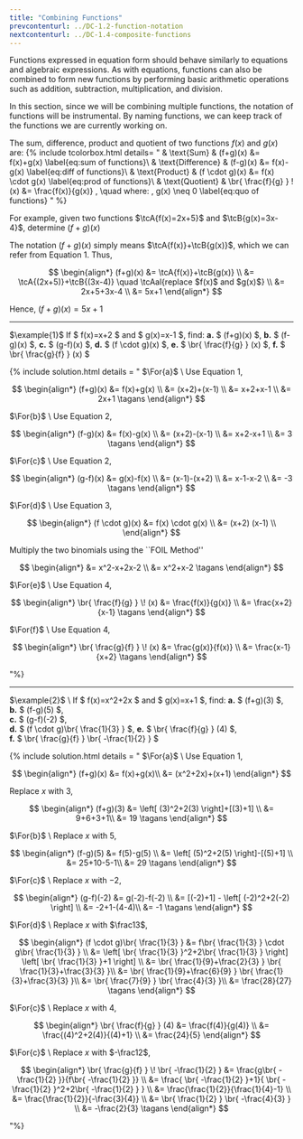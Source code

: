 ```yaml
---
title: "Combining Functions"
prevcontenturl: ../DC-1.2-function-notation
nextcontenturl: ../DC-1.4-composite-functions
---
```



Functions expressed in equation form should behave similarly to equations and algebraic expressions. As with equations, functions can also be combined to form new functions by performing basic arithmetic operations such as addition, subtraction, multiplication, and division.

In this section, since we will be combining multiple functions, the notation of functions will be instrumental. By naming functions, we can keep track of the functions we are currently working on.


The sum, difference, product and quotient of two functions $f(x)$ and $g(x)$ are:
{% include tcolorbox.html 
    details= "
    & \text{Sum} 		& 	(f+g)(x) &= f(x)+g(x) 
		\label{eq:sum of functions}\\
	& \text{Difference} 	& 	(f-g)(x) &= f(x)-g(x) 
		\label{eq:diff of functions}\\
	& \text{Product}		& 	(f \cdot g)(x) &= f(x) \cdot g(x) 
		\label{eq:prod of functions}\\
	& \text{Quotient} 	& 	\br{ \frac{f}{g} } \! (x) &=  \frac{f(x)}{g(x)} , \quad where: \, g(x) \neq 0 
		\label{eq:quo of functions}
        "
%} 

	


For example, given two functions $\tcA{f(x)=2x+5}$ and $\tcB{g(x)=3x-4}$, determine $(f+g)(x)$

The notation $(f+g)(x)$ simply means $\tcA{f(x)}+\tcB{g(x)}$, which we can refer from Equation 1. Thus,

$$
\begin{align*}
	(f+g)(x) &= \tcA{f(x)}+\tcB{g(x)} \\
	&= \tcA{(2x+5)}+\tcB{(3x-4)} \quad \tcAal{replace $f(x)$ and $g(x)$} \\
	&= 2x+5+3x-4 \\
	&= 5x+1
\end{align*}
$$

Hence, $(f+g)(x) = 5x+1$





---

$\example{1}$
If $ f(x)=x+2 $ and $ g(x)=x-1 $, find:
**a.** $ (f+g)(x) $, 
**b.** $ (f-g)(x) $,
**c.** $ (g-f)(x) $,
**d.** $ (f \cdot g)(x) $,
**e.** $ \br{ \frac{f}{g} } (x) $,
**f.** $ \br{ \frac{g}{f} } (x) $

{% include solution.html details = "
$\For{a}$ \\
Use Equation 1,

$$
\begin{align*}
	(f+g)(x) &=  f(x)+g(x) \\
	&= (x+2)+(x-1) \\
	&= x+2+x-1 \\
	&= 2x+1		\tagans
\end{align*} 
$$

$\For{b}$ \\
Use Equation 2,

$$
\begin{align*}
	(f-g)(x) &=  f(x)-g(x) \\
	&= (x+2)-(x-1) \\
	&= x+2-x+1 \\
	&= 3		\tagans
\end{align*} 
$$

$\For{c}$ \\
Use Equation 2,

$$
\begin{align*}
	(g-f)(x) &=  g(x)-f(x) \\
	&= (x-1)-(x+2) \\
	&= x-1-x-2 \\
	&= -3	\tagans
\end{align*} 
$$

$\For{d}$ \\
Use Equation 3,

$$
\begin{align*}
	(f \cdot g)(x) &=  f(x) \cdot g(x) \\
	&= (x+2) (x-1) \\
\end{align*} 
$$

Multiply the two binomials using the ``FOIL Method''

$$
\begin{align*}
	&= x^2-x+2x-2 \\
	&= x^2+x-2	\tagans
\end{align*} 
$$

$\For{e}$ \\
Use Equation 4,

$$
\begin{align*}
	\br{ \frac{f}{g} } \! (x) &=  \frac{f(x)}{g(x)} \\
	&= \frac{x+2}{x-1}	\tagans
\end{align*}  
$$

$\For{f}$ \\
Use Equation 4,

$$
\begin{align*}
	\br{ \frac{g}{f} } \! (x) &=  \frac{g(x)}{f(x)} \\
	&= \frac{x-1}{x+2}	\tagans
\end{align*} 
$$
	
"%}
	



---
$\example{2}$ \\
If $ f(x)=x^2+2x $ and $ g(x)=x+1 $, find:
**a.** $ (f+g)(3) $, 	
**b.** $ (f-g)(5) $,	
**c.** $ (g-f)(-2) $,	
**d.** $ (f \cdot g)\br{ \frac{1}{3} } $, 
**e.** $ \br{ \frac{f}{g} } (4) $, 	
**f.** $ \br{ \frac{g}{f} } \br{ -\frac{1}{2} } $	
	
	
{% include solution.html details = "
$\For{a}$ \\
Use Equation 1,

$$
\begin{align*}
	(f+g)(x) &= f(x)+g(x)\\
	&= (x^2+2x)+(x+1)
\end{align*}
$$

Replace $x$ with 3,

$$
\begin{align*}
	(f+g)(3) &= \left[ (3)^2+2(3) \right]+[(3)+1] \\
	&= 9+6+3+1\\
	&= 19	\tagans
\end{align*}
$$

$\For{b}$ \\
Replace $x$ with 5,

$$
\begin{align*}
	(f-g)(5) &=  f(5)-g(5) \\
	&= \left[ (5)^2+2(5) \right]-[(5)+1] \\
	&= 25+10-5-1\\
	&= 29	\tagans
\end{align*}
$$

$\For{c}$ \\
Replace $x$ with $-2$,

$$
\begin{align*}
	(g-f)(-2) &=  g(-2)-f(-2) \\
	&= [(-2)+1] - \left[ (-2)^2+2(-2) \right] \\
	&= -2+1-(4-4)\\
	&= -1	\tagans
\end{align*}
$$


$\For{d}$ \\
Replace $x$ with $\frac13$,

$$
\begin{align*}
	(f \cdot g)\br{ \frac{1}{3} } &=  f\br{ \frac{1}{3} } \cdot g\br{ \frac{1}{3} } \\
	&= \left[ \br{ \frac{1}{3} }^2+2\br{ \frac{1}{3} } \right]  \left[ \br{ \frac{1}{3} }+1 \right] \\
	&= \br{ \frac{1}{9}+\frac{2}{3} } \br{ \frac{1}{3}+\frac{3}{3} }\\
	&= \br{ \frac{1}{9}+\frac{6}{9} } \br{ \frac{1}{3}+\frac{3}{3} }\\
	&= \br{ \frac{7}{9} } \br{ \frac{4}{3} }\\
 	&= \frac{28}{27}	\tagans
\end{align*}
$$

$\For{c}$ \\
Replace $x$ with $4$,

$$
\begin{align*}
	\br{ \frac{f}{g} } (4) &=  \frac{f(4)}{g(4)} \\
	&= \frac{(4)^2+2(4)}{(4)+1} \\
	&= \frac{24}{5}
\end{align*}
$$


$\For{c}$ \\
Replace $x$ with $-\frac12$,

$$
\begin{align*}
	\br{ \frac{g}{f} } \! \br{ -\frac{1}{2} } &=  \frac{g\br{ -\frac{1}{2} }}{f\br{ -\frac{1}{2} }} \\
	&= \frac{ \br{ -\frac{1}{2} }+1}{ \br{ -\frac{1}{2} }^2+2\br{ -\frac{1}{2} } } \\
	&= \frac{\frac{1}{2}}{\frac{1}{4}-1} \\
	&= \frac{\frac{1}{2}}{-\frac{3}{4}} \\
	&= \br{ \frac{1}{2} } \br{ -\frac{4}{3} } \\
	&= -\frac{2}{3}		\tagans
\end{align*}
$$

"%}